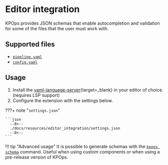 # Editor integration

KPOps provides JSON schemas that enable autocompletion and validation for some of the files that the user must work with.

## Supported files

- [`pipeline.yaml`](../components)
- [`config.yaml`](../config)

## Usage

1. Install the
[yaml-language-server](https://github.com/redhat-developer/yaml-language-server#clients){target=_blank} in your editor of choice. (requires LSP support)
2. Configure the extension with the settings below.

???+ note "`settings.json`"

    ```json
      --8<--
      ./docs/resources/editor_integration/settings.json
      --8<--
    ```

!!! tip "Advanced usage"
    It is possible to generate schemas with the [`kpops schema`](../cli-commands/#kpops-schema) command. Useful when using custom components or when using a pre-release version of KPOps.

